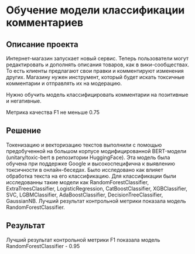 # Обучение модели классификации комментариев

## Описание проекта

Интернет-магазин запускает новый сервис. Теперь пользователи могут редактировать и дополнять описания товаров, как в вики-сообществах. То есть клиенты предлагают свои правки и комментируют изменения других. Магазину нужен инструмент, который будет искать токсичные комментарии и отправлять их на модерацию.

Нужно обучить модель классифицировать комментарии на позитивные и негативные.

Метрика качества F1 не меньше 0.75

## Решение

Токенизацию и векторизацию текстов выполнили с помощью предобученной на большом корпусе модифицированной BERT-модели (unitary/toxic-bert в репозитории HuggingFace). Эта модель была обучена при поддержке Google и высокоспецифична к выявлению токсичности в онлайн-беседах. Было исследовано как влияет обработка текста на его классификацию. Для классификации были исследованны такие модели как RandomForestClassifier, ExtraTreesClassifier, LogisticRegression, CatBoostClassifier, XGBClassifier,	SVC, LGBMClassifier, AdaBoostClassifier, DecisionTreeClassifier, GaussianNB. Лучший результат контрольной метрики показала модель RandomForestClassifier.

## Результат 

Лучший результат контрольной метрики F1 показала модель RandomForestClassifier - 0.95
